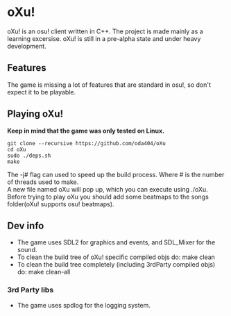 # oXu!
oXu! is an osu! client written in C++. The project is made mainly as a learning excersise.
oXu! is still in a pre-alpha state and under heavy development.

## Features
The game is missing a lot of features that are standard in osu!, so don't expect it to be playable.

## Playing oXu!
<b>Keep in mind that the game was only tested on Linux.</b><br>
```console
git clone --recursive https://github.com/oda404/oXu
cd oXu
sudo ./deps.sh
make
```
The -j# flag can used to speed up the build process. Where # is the number of threads used to make.<br>
A new file named oXu will pop up, which you can execute using ./oXu.<br>
Before trying to play oXu you should add some beatmaps to the songs folder(oXu! supports osu! beatmaps).

## Dev info
- The game uses SDL2 for graphics and events, and SDL_Mixer for the sound.
- To clean the build tree of oXu! specific compiled objs do: make clean
- To clean the build tree completely (including 3rdParty compiled objs) do: make clean-all

### 3rd Party libs
- The game uses spdlog for the logging system.
